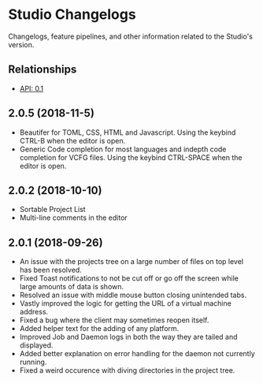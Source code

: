 # Studio Changelogs

Changelogs, feature pipelines, and other information related to the Studio's
version.

## Relationships
- [API: 0.1](../../api/0.1)
## 2.0.5 (2018-11-5)
- Beautifer for TOML, CSS, HTML and Javascript. Using the keybind CTRL-B when the editor is open.
- Generic Code completion for most languages and indepth code completion for VCFG files. Using the keybind CTRL-SPACE when the editor is open.
  
## 2.0.2 (2018-10-10)
- Sortable Project List
- Multi-line comments in the editor
  
## 2.0.1 (2018-09-26)
- An issue with the projects tree on a large number of files on top level has been resolved.
- Fixed Toast notifications to not be cut off or go off the screen while large amounts of data is shown.
- Resolved an issue with middle mouse button closing unintended tabs.
- Vastly improved the logic for getting the URL of a virtual machine address.
- Fixed a bug where the client may sometimes reopen itself.
- Added helper text for the adding of any platform.
- Improved Job and Daemon logs in both the way they are tailed and displayed.
- Added better explanation on error handling for the daemon not currently running.
- Fixed a weird occurence with diving directories in the project tree.